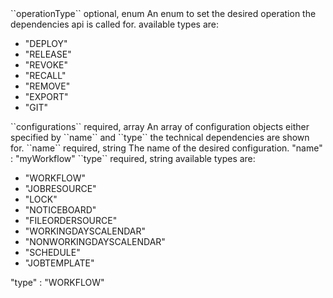 <tr>
<td>``operationType``</td>
<td>optional, enum</td>
<td>An enum to set the desired operation the dependencies api is called for. available types are: <ul>
    <li>"DEPLOY"</li>
    <li>"RELEASE"</li>
    <li>"REVOKE"</li>
    <li>"RECALL"</li>
    <li>"REMOVE"</li>
    <li>"EXPORT"</li>
    <li>"GIT"</li>
    </ul></td>
<td></td>
<td></td>
</tr>
<tr>
<td>``configurations``</td>
<td>required, array</td>
<td>An array of configuration objects either specified by ``name`` and ``type`` the technical dependencies are shown for.</td>
<td></td>
<td></td>
</tr>
<tr>
<td style="padding-left:20px;">``name``</td>
<td>required, string</td>
<td>The name of the desired configuration.</td>
<td>"name" : "myWorkflow"</td>
<td></td>
</tr>
<tr>
<td style="padding-left:20px;">``type``</td>
<td>required, string</td>
<td>available types are: <ul>
    <li>"WORKFLOW"</li>
    <li>"JOBRESOURCE"</li>
    <li>"LOCK"</li>
    <li>"NOTICEBOARD"</li>
    <li>"FILEORDERSOURCE"</li>
    <li>"WORKINGDAYSCALENDAR"</li>
    <li>"NONWORKINGDAYSCALENDAR"</li>
    <li>"SCHEDULE"</li>
    <li>"JOBTEMPLATE"</li>
    </ul></td>
<td>"type" : "WORKFLOW"</td>
<td></td>
</tr>
